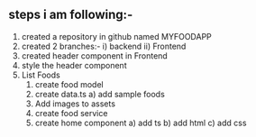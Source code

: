 ## steps i am following:-
1) created a repository in github named MYFOODAPP
2) created 2 branches:-
    i) backend
    ii) Frontend
3) created header component in Frontend    
4) style the header component
5) List Foods
    1. create food model
    2. create data.ts
        a) add sample foods
    3. Add images to assets
    4. create food service
    5. create home component
        a) add ts
        b) add html
        c) add css

